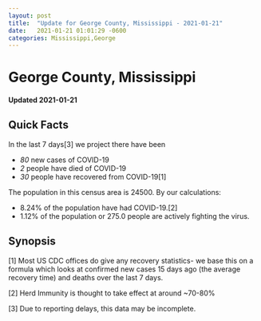 ```yaml
---
layout: post
title:  "Update for George County, Mississippi - 2021-01-21"
date:   2021-01-21 01:01:29 -0600
categories: Mississippi,George
---
```


# George County, Mississippi
#### Updated 2021-01-21

## Quick Facts

In the last 7 days[3] we project there have been
- *80* new cases of COVID-19
- *2* people have died of COVID-19
- *30* people have recovered from COVID-19[1]

The population in this census area is 24500. By our calculations:
- 8.24% of the population have had COVID-19.[2]
- 1.12% of the population or 275.0 people are actively fighting the virus.

## Synopsis




[1] Most US CDC offices do give any recovery statistics- we base this on a formula which looks at confirmed new cases
15 days ago (the average recovery time) and deaths over the last 7 days.

[2] Herd Immunity is thought to take effect at around ~70-80%

[3] Due to reporting delays, this data may be incomplete.
 
    